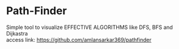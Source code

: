 # Path-Finder

Simple tool to visualize EFFECTIVE ALGORITHMS like DFS, BFS and Dijkastra <br>
access link: https://github.com/amlansarkar369/pathfinder <br>

